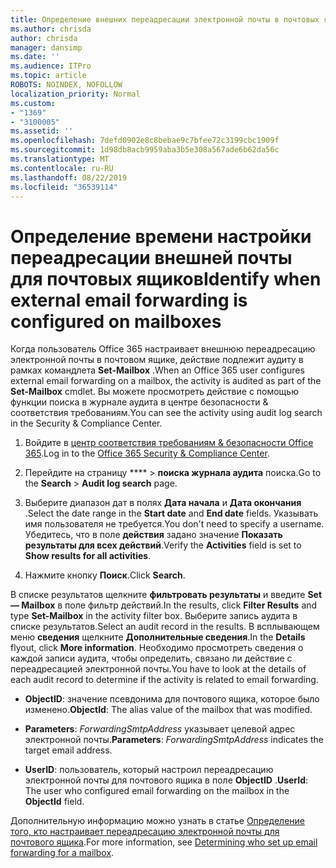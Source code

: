 ```yaml
---
title: Определение внешних переадресации электронной почты в почтовых ящиках в журналах аудита
ms.author: chrisda
author: chrisda
manager: dansimp
ms.date: ''
ms.audience: ITPro
ms.topic: article
ROBOTS: NOINDEX, NOFOLLOW
localization_priority: Normal
ms.custom:
- "1369"
- "3100005"
ms.assetid: ''
ms.openlocfilehash: 7defd0902e8c8bebae9c7bfee72c3199cbc1909f
ms.sourcegitcommit: 1d98db8acb9959aba3b5e308a567ade6b62da56c
ms.translationtype: MT
ms.contentlocale: ru-RU
ms.lasthandoff: 08/22/2019
ms.locfileid: "36539114"
---
```

# <a name="identify-when-external-email-forwarding-is-configured-on-mailboxes"></a><span data-ttu-id="15702-102">Определение времени настройки переадресации внешней почты для почтовых ящиков</span><span class="sxs-lookup"><span data-stu-id="15702-102">Identify when external email forwarding is configured on mailboxes</span></span>

<span data-ttu-id="15702-103">Когда пользователь Office 365 настраивает внешнюю переадресацию электронной почты в почтовом ящике, действие подлежит аудиту в рамках командлета **Set-Mailbox** .</span><span class="sxs-lookup"><span data-stu-id="15702-103">When an Office 365  user configures external email forwarding on a mailbox, the activity is audited as part of the **Set-Mailbox** cmdlet.</span></span> <span data-ttu-id="15702-104">Вы можете просмотреть действие с помощью функции поиска в журнале аудита в центре безопасности & соответствия требованиям.</span><span class="sxs-lookup"><span data-stu-id="15702-104">You can see the activity using audit log search in the Security & Compliance Center.</span></span>

1. <span data-ttu-id="15702-105">Войдите в [центр соответствия требованиям & безопасности Office 365](https://protection.office.com/).</span><span class="sxs-lookup"><span data-stu-id="15702-105">Log in to the [Office 365 Security & Compliance Center](https://protection.office.com/).</span></span>

2. <span data-ttu-id="15702-106">Перейдите на страницу \*\*\*\* > **поиска журнала аудита** поиска.</span><span class="sxs-lookup"><span data-stu-id="15702-106">Go to the **Search** > **Audit log search** page.</span></span>

3. <span data-ttu-id="15702-107">Выберите диапазон дат в полях **Дата начала** и **Дата окончания** .</span><span class="sxs-lookup"><span data-stu-id="15702-107">Select the date range in the **Start date** and **End date** fields.</span></span> <span data-ttu-id="15702-108">Указывать имя пользователя не требуется.</span><span class="sxs-lookup"><span data-stu-id="15702-108">You don't need to specify a username.</span></span> <span data-ttu-id="15702-109">Убедитесь, что в поле **действия** задано значение **Показать результаты для всех действий**.</span><span class="sxs-lookup"><span data-stu-id="15702-109">Verify the **Activities** field is set to **Show results for all activities**.</span></span>

4. <span data-ttu-id="15702-110">Нажмите кнопку **Поиск**.</span><span class="sxs-lookup"><span data-stu-id="15702-110">Click **Search**.</span></span>

<span data-ttu-id="15702-111">В списке результатов щелкните **фильтровать результаты** и введите **Set — Mailbox** в поле фильтр действий.</span><span class="sxs-lookup"><span data-stu-id="15702-111">In the results, click **Filter Results** and type **Set-Mailbox** in the activity filter box.</span></span> <span data-ttu-id="15702-112">Выберите запись аудита в списке результатов.</span><span class="sxs-lookup"><span data-stu-id="15702-112">Select an audit record in the results.</span></span> <span data-ttu-id="15702-113">В всплывающем меню **сведения** щелкните **Дополнительные сведения**.</span><span class="sxs-lookup"><span data-stu-id="15702-113">In the **Details** flyout, click **More information**.</span></span> <span data-ttu-id="15702-114">Необходимо просмотреть сведения о каждой записи аудита, чтобы определить, связано ли действие с переадресацией электронной почты.</span><span class="sxs-lookup"><span data-stu-id="15702-114">You have to look at the details of each audit record to determine if the activity is related to email forwarding.</span></span>

- <span data-ttu-id="15702-115">**ObjectID**: значение псевдонима для почтового ящика, которое было изменено.</span><span class="sxs-lookup"><span data-stu-id="15702-115">**ObjectId**: The alias value of the mailbox that was modified.</span></span>

- <span data-ttu-id="15702-116">**Parameters**: _ForwardingSmtpAddress_ указывает целевой адрес электронной почты.</span><span class="sxs-lookup"><span data-stu-id="15702-116">**Parameters**: _ForwardingSmtpAddress_ indicates the target email address.</span></span>

- <span data-ttu-id="15702-117">**UserID**: пользователь, который настроил переадресацию электронной почты для почтового ящика в поле **ObjectID** .</span><span class="sxs-lookup"><span data-stu-id="15702-117">**UserId**: The user who configured email forwarding on the mailbox in the **ObjectId** field.</span></span>

<span data-ttu-id="15702-118">Дополнительную информацию можно узнать в статье [Определение того, кто настраивает переадресацию электронной почты для почтового ящика](https://docs.microsoft.com/office365/securitycompliance/auditing-troubleshooting-scenarios#determining-who-set-up-email-forwarding-for-a-mailbox).</span><span class="sxs-lookup"><span data-stu-id="15702-118">For more information, see [Determining who set up email forwarding for a mailbox](https://docs.microsoft.com/office365/securitycompliance/auditing-troubleshooting-scenarios#determining-who-set-up-email-forwarding-for-a-mailbox).</span></span>
